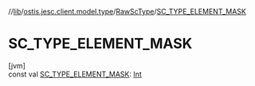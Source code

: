 //[lib](../../../index.md)/[ostis.jesc.client.model.type](../index.md)/[RawScType](index.md)/[SC_TYPE_ELEMENT_MASK](-s-c_-t-y-p-e_-e-l-e-m-e-n-t_-m-a-s-k.md)

# SC_TYPE_ELEMENT_MASK

[jvm]\
const val [SC_TYPE_ELEMENT_MASK](-s-c_-t-y-p-e_-e-l-e-m-e-n-t_-m-a-s-k.md): [Int](https://kotlinlang.org/api/latest/jvm/stdlib/kotlin/-int/index.html)
